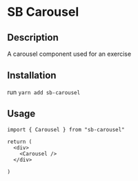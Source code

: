 # SB Carousel 

## Description
A carousel component used for an exercise

## Installation
run ``` yarn add sb-carousel ```

## Usage

```
import { Carousel } from "sb-carousel"

return (
  <div>
    <Carousel />
  </div>

)
```
